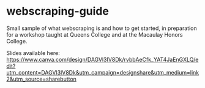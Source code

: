 # webscraping-guide
Small sample of what webscraping is and how to get started, in preparation for a workshop taught at Queens College and at the Macaulay Honors College. 

Slides available here: https://www.canva.com/design/DAGVl3IV8Dk/rvbbAeCfk_YAT4JaEnGXLQ/edit?utm_content=DAGVl3IV8Dk&utm_campaign=designshare&utm_medium=link2&utm_source=sharebutton
